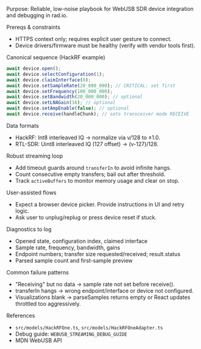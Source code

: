 Purpose: Reliable, low-noise playbook for WebUSB SDR device integration and debugging in rad.io.

Prereqs & constraints

- HTTPS context only; requires explicit user gesture to connect.
- Device drivers/firmware must be healthy (verify with vendor tools first).

Canonical sequence (HackRF example)

```ts
await device.open();
await device.selectConfiguration(1);
await device.claimInterface(0);
await device.setSampleRate(20_000_000); // CRITICAL: set first
await device.setFrequency(100_000_000);
await device.setBandwidth(20_000_000); // optional
await device.setLNAGain(16); // optional
await device.setAmpEnable(false); // optional
await device.receive(handleChunk); // sets transceiver mode RECEIVE
```

Data formats

- HackRF: Int8 interleaved IQ → normalize via v/128 to ±1.0.
- RTL-SDR: Uint8 interleaved IQ (127 offset) → (v-127)/128.

Robust streaming loop

- Add timeout guards around `transferIn` to avoid infinite hangs.
- Count consecutive empty transfers; bail out after threshold.
- Track `activeBuffers` to monitor memory usage and clear on stop.

User-assisted flows

- Expect a browser device picker. Provide instructions in UI and retry logic.
- Ask user to unplug/replug or press device reset if stuck.

Diagnostics to log

- Opened state, configuration index, claimed interface
- Sample rate, frequency, bandwidth, gains
- Endpoint numbers; transfer size requested/received; result.status
- Parsed sample count and first-sample preview

Common failure patterns

- "Receiving" but no data → sample rate not set before receive().
- transferIn hangs → wrong endpoint/interface or device not configured.
- Visualizations blank → parseSamples returns empty or React updates throttled too aggressively.

References

- `src/models/HackRFOne.ts`, `src/models/HackRFOneAdapter.ts`
- Debug guide: `WEBUSB_STREAMING_DEBUG_GUIDE`
- MDN WebUSB API
